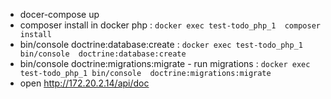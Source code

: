 
 - docer-compose up
 - composer install in docker php : ``docker exec test-todo_php_1  composer install`` 
 - bin/console  doctrine:database:create : ``docker exec test-todo_php_1 bin/console  doctrine:database:create``
 - bin/console  doctrine:migrations:migrate   - run migrations : ``docker exec test-todo_php_1 bin/console  doctrine:migrations:migrate``
 - open http://172.20.2.14/api/doc

